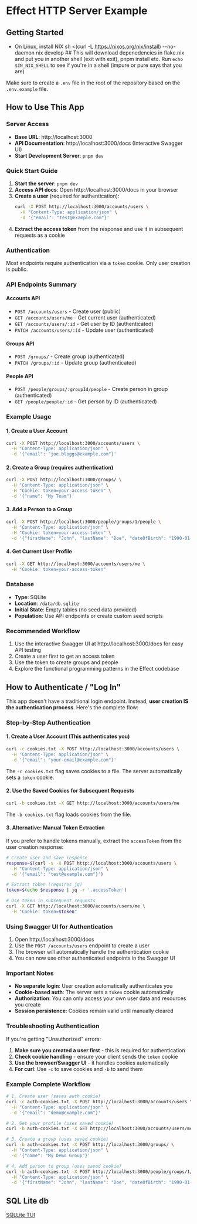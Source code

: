 # Effect HTTP Server Example

## Getting Started

- On Linux, install NIX
  sh <(curl -L https://nixos.org/nix/install) --no-daemon
  nix develop ## This will download depenedencies in flake.nix and put you in another shell (exit with exit), pnpm install etc.
  Run `echo $IN_NIX_SHELL` to see if you're in a shell (impure or pure says that you are)

Make sure to create a `.env` file in the root of the repository based on the `.env.example` file.

## How to Use This App

### Server Access
- **Base URL**: http://localhost:3000
- **API Documentation**: http://localhost:3000/docs (Interactive Swagger UI)
- **Start Development Server**: `pnpm dev`

### Quick Start Guide

1. **Start the server**: `pnpm dev`
2. **Access API docs**: Open http://localhost:3000/docs in your browser
3. **Create a user** (required for authentication):
   ```bash
   curl -X POST http://localhost:3000/accounts/users \
     -H "Content-Type: application/json" \
     -d '{"email": "test@example.com"}'
   ```
4. **Extract the access token** from the response and use it in subsequent requests as a cookie

### Authentication
Most endpoints require authentication via a `token` cookie. Only user creation is public.

### API Endpoints Summary

#### Accounts API
- `POST /accounts/users` - Create user (public)
- `GET /accounts/users/me` - Get current user (authenticated)
- `GET /accounts/users/:id` - Get user by ID (authenticated)
- `PATCH /accounts/users/:id` - Update user (authenticated)

#### Groups API
- `POST /groups/` - Create group (authenticated)
- `PATCH /groups/:id` - Update group (authenticated)

#### People API
- `POST /people/groups/:groupId/people` - Create person in group (authenticated)
- `GET /people/people/:id` - Get person by ID (authenticated)

### Example Usage

#### 1. Create a User Account
```bash
curl -X POST http://localhost:3000/accounts/users \
  -H "Content-Type: application/json" \
  -d '{"email": "joe.bloggs@example.com"}'
```

#### 2. Create a Group (requires authentication)
```bash
curl -X POST http://localhost:3000/groups/ \
  -H "Content-Type: application/json" \
  -H "Cookie: token=your-access-token" \
  -d '{"name": "My Team"}'
```

#### 3. Add a Person to a Group
```bash
curl -X POST http://localhost:3000/people/groups/1/people \
  -H "Content-Type: application/json" \
  -H "Cookie: token=your-access-token" \
  -d '{"firstName": "John", "lastName": "Doe", "dateOfBirth": "1990-01-01"}'
```

#### 4. Get Current User Profile
```bash
curl -X GET http://localhost:3000/accounts/users/me \
  -H "Cookie: token=your-access-token"
```

### Database
- **Type**: SQLite
- **Location**: `/data/db.sqlite`
- **Initial State**: Empty tables (no seed data provided)
- **Population**: Use API endpoints or create custom seed scripts

### Recommended Workflow
1. Use the interactive Swagger UI at http://localhost:3000/docs for easy API testing
2. Create a user first to get an access token
3. Use the token to create groups and people
4. Explore the functional programming patterns in the Effect codebase

## How to Authenticate / "Log In"

This app doesn't have a traditional login endpoint. Instead, **user creation IS the authentication process**. Here's the complete flow:

### Step-by-Step Authentication

#### 1. Create a User Account (This authenticates you)
```bash
curl -c cookies.txt -X POST http://localhost:3000/accounts/users \
  -H "Content-Type: application/json" \
  -d '{"email": "your-email@example.com"}'
```

The `-c cookies.txt` flag saves cookies to a file. The server automatically sets a `token` cookie.

#### 2. Use the Saved Cookies for Subsequent Requests
```bash
curl -b cookies.txt -X GET http://localhost:3000/accounts/users/me
```

The `-b cookies.txt` flag loads cookies from the file.

#### 3. Alternative: Manual Token Extraction
If you prefer to handle tokens manually, extract the `accessToken` from the user creation response:

```bash
# Create user and save response
response=$(curl -s -X POST http://localhost:3000/accounts/users \
  -H "Content-Type: application/json" \
  -d '{"email": "test@example.com"}')

# Extract token (requires jq)
token=$(echo $response | jq -r '.accessToken')

# Use token in subsequent requests
curl -X GET http://localhost:3000/accounts/users/me \
  -H "Cookie: token=$token"
```

### Using Swagger UI for Authentication

1. Open http://localhost:3000/docs
2. Use the `POST /accounts/users` endpoint to create a user
3. The browser will automatically handle the authentication cookie
4. You can now use other authenticated endpoints in the Swagger UI

### Important Notes

- **No separate login**: User creation automatically authenticates you
- **Cookie-based auth**: The server sets a `token` cookie automatically  
- **Authorization**: You can only access your own user data and resources you create
- **Session persistence**: Cookies remain valid until manually cleared

### Troubleshooting Authentication

If you're getting "Unauthorized" errors:

1. **Make sure you created a user first** - this is required for authentication
2. **Check cookie handling** - ensure your client sends the `token` cookie
3. **Use the browser/Swagger UI** - it handles cookies automatically
4. **For curl**: Use `-c` to save cookies and `-b` to send them

### Example Complete Workflow
```bash
# 1. Create user (saves auth cookie)
curl -c auth-cookies.txt -X POST http://localhost:3000/accounts/users \
  -H "Content-Type: application/json" \
  -d '{"email": "demo@example.com"}'

# 2. Get your profile (uses saved cookie)
curl -b auth-cookies.txt -X GET http://localhost:3000/accounts/users/me

# 3. Create a group (uses saved cookie)
curl -b auth-cookies.txt -X POST http://localhost:3000/groups/ \
  -H "Content-Type: application/json" \
  -d '{"name": "My Demo Group"}'

# 4. Add person to group (uses saved cookie)
curl -b auth-cookies.txt -X POST http://localhost:3000/people/groups/1/people \
  -H "Content-Type: application/json" \
  -d '{"firstName": "John", "lastName": "Doe", "dateOfBirth": "1990-01-01"}'
```


## SQL Lite db
[SQLLite TUI](https://github.com/jorgerojas26/lazysql)